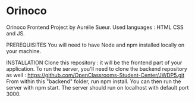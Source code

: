 # Orinoco
Orinoco Frontend Project by Aurélie Sueur. Used languages : HTML CSS and JS.

PREREQUISITES
You will need to have Node and npm installed locally on your machine.

INSTALLATION
Clone this repository : it will be the frontend part of your application. 
To run the server, you'll need to clone the backend repository as well : https://github.com/OpenClassrooms-Student-Center/JWDP5.git
From within this "backend" folder, run npm install. You can then run the server with npm start. 
The server should run on localhost with default port 3000.
